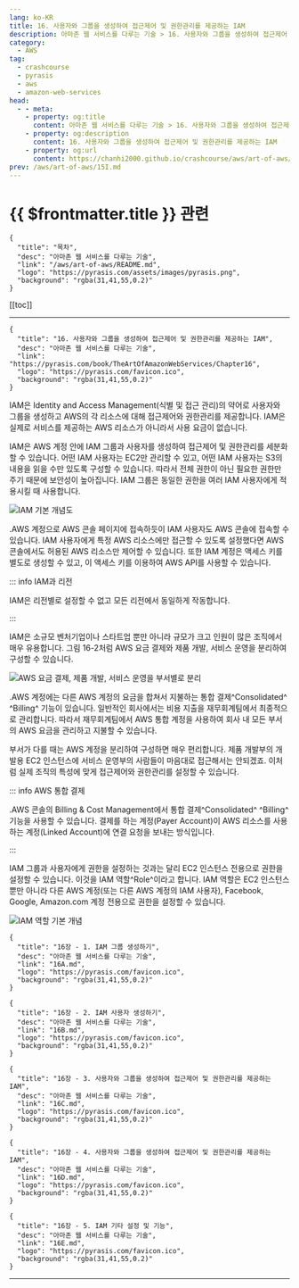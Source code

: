```yaml
---
lang: ko-KR
title: 16. 사용자와 그룹을 생성하여 접근제어 및 권한관리를 제공하는 IAM
description: 아마존 웹 서비스를 다루는 기술 > 16. 사용자와 그룹을 생성하여 접근제어 및 권한관리를 제공하는 IAM
category:
  - AWS
tag: 
  - crashcourse
  - pyrasis
  - aws 
  - amazon-web-services
head:
  - - meta:
    - property: og:title
      content: 아마존 웹 서비스를 다루는 기술 > 16. 사용자와 그룹을 생성하여 접근제어 및 권한관리를 제공하는 IAM
    - property: og:description
      content: 16. 사용자와 그룹을 생성하여 접근제어 및 권한관리를 제공하는 IAM
    - property: og:url
      content: https://chanhi2000.github.io/crashcourse/aws/art-of-aws/16.html
prev: /aws/art-of-aws/15I.md
---
```


# {{ $frontmatter.title }} 관련

```component VPCard
{
  "title": "목차",
  "desc": "아마존 웹 서비스를 다루는 기술",
  "link": "/aws/art-of-aws/README.md",
  "logo": "https://pyrasis.com/assets/images/pyrasis.png",
  "background": "rgba(31,41,55,0.2)"
}
```

[[toc]]

---

```component VPCard
{
  "title": "16. 사용자와 그룹을 생성하여 접근제어 및 권한관리를 제공하는 IAM",
  "desc": "아마존 웹 서비스를 다루는 기술",
  "link": "https://pyrasis.com/book/TheArtOfAmazonWebServices/Chapter16",
  "logo": "https://pyrasis.com/favicon.ico",
  "background": "rgba(31,41,55,0.2)"
}
```

IAM은 Identity and Access Management(식별 및 접근 관리)의 약어로 사용자와 그룹을 생성하고 <FontIcon icon="fa-brands fa-aws"/>AWS의 각 리소스에 대해 접근제어와 권한관리를 제공합니다. IAM은 실제로 서비스를 제공하는 AWS 리소스가 아니라서 사용 요금이 없습니다.

IAM은 <FontIcon icon="fa-brands fa-aws"/>AWS 계정 안에 IAM 그룹과 사용자를 생성하여 접근제어 및 권한관리를 세분화할 수 있습니다. 어떤 IAM 사용자는 EC2만 관리할 수 있고, 어떤 IAM 사용자는 S3의 내용을 읽을 수만 있도록 구성할 수 있습니다. 따라서 전체 권한이 아닌 필요한 권한만 주기 때문에 보안성이 높아집니다. IAM 그룹은 동일한 권한을 여러 IAM 사용자에게 적용시킬 때 사용합니다.

![IAM 기본 개념도](https://pyrasis.com/assets/images/TheArtOfAmazonWebServicesChapter16/1.png)

.<FontIcon icon="fa-brands fa-aws"/>AWS 계정으로 <FontIcon icon="fa-brands fa-aws"/>AWS 콘솔 페이지에 접속하듯이 IAM 사용자도 AWS 콘솔에 접속할 수 있습니다. IAM 사용자에게 특정 AWS 리소스에만 접근할 수 있도록 설정했다면 AWS 콘솔에서도 허용된 AWS 리소스만 제어할 수 있습니다. 또한 IAM 계정은 액세스 키를 별도로 생성할 수 있고, 이 액세스 키를 이용하여 AWS API를 사용할 수 있습니다.

::: info IAM과 리전

IAM은 리전별로 설정할 수 없고 모든 리전에서 동일하게 작동합니다.

:::

IAM은 소규모 벤처기업이나 스타트업 뿐만 아니라 규모가 크고 인원이 많은 조직에서 매우 유용합니다. 그림 16-2처럼 AWS 요금 결제와 제품 개발, 서비스 운영을 분리하여 구성할 수 있습니다.

![<FontIcon icon="fa-brands fa-aws"/>AWS 요금 결제, 제품 개발, 서비스 운영을 부서별로 분리](https://pyrasis.com/assets/images/TheArtOfAmazonWebServicesChapter16/2.png)

.<FontIcon icon="fa-brands fa-aws"/>AWS 계정에는 다른 <FontIcon icon="fa-brands fa-aws"/>AWS 계정의 요금을 합쳐서 지불하는 통합 결제^Consolidated^ ^Billing^ 기능이 있습니다. 일반적인 회사에서는 비용 지출을 재무회계팀에서 최종적으로 관리합니다. 따라서 재무회계팀에서 <FontIcon icon="fa-brands fa-aws"/>AWS 통합 계정을 사용하여 회사 내 모든 부서의 <FontIcon icon="fa-brands fa-aws"/>AWS 요금을 관리하고 지불할 수 있습니다.

부서가 다를 때는 <FontIcon icon="fa-brands fa-aws"/>AWS 계정을 분리하여 구성하면 매우 편리합니다. 제품 개발부의 개발용 EC2 인스턴스에 서비스 운영부의 사람들이 마음대로 접근해서는 안되겠죠. 이처럼 실제 조직의 특성에 맞게 접근제어와 권한관리를 설정할 수 있습니다.

::: info <FontIcon icon="fa-brands fa-aws"/>AWS 통합 결제

.<FontIcon icon="fa-brands fa-aws"/>AWS 콘솔의 Billing & Cost Management에서 통합 결제^Consolidated^ ^Billing^ 기능을 사용할 수 있습니다. 결제를 하는 계정(Payer Account)이 <FontIcon icon="fa-brands fa-aws"/>AWS 리소스를 사용하는 계정(Linked Account)에 연결 요청을 보내는 방식입니다.

:::

IAM 그룹과 사용자에게 권한을 설정하는 것과는 달리 EC2 인스턴스 전용으로 권한을 설정할 수 있습니다. 이것을 IAM 역할^Role^이라고 합니다. IAM 역할은 EC2 인스턴스뿐만 아니라 다른 <FontIcon icon="fa-brands fa-aws"/>AWS 계정(또는 다른 <FontIcon icon="fa-brands fa-aws"/>AWS 계정의 IAM 사용자), Facebook, Google, Amazon.com 계정 전용으로 권한을 설정할 수 있습니다.

![IAM 역할 기본 개념](https://pyrasis.com/assets/images/TheArtOfAmazonWebServicesChapter16/3.png)

```component VPCard
{
  "title": "16장 - 1. IAM 그룹 생성하기",
  "desc": "아마존 웹 서비스를 다루는 기술",
  "link": "16A.md",
  "logo": "https://pyrasis.com/favicon.ico",
  "background": "rgba(31,41,55,0.2)"
}
```

```component VPCard
{
  "title": "16장 - 2. IAM 사용자 생성하기",
  "desc": "아마존 웹 서비스를 다루는 기술",
  "link": "16B.md",
  "logo": "https://pyrasis.com/favicon.ico",
  "background": "rgba(31,41,55,0.2)"
}
```

```component VPCard
{
  "title": "16장 - 3. 사용자와 그룹을 생성하여 접근제어 및 권한관리를 제공하는 IAM",
  "desc": "아마존 웹 서비스를 다루는 기술",
  "link": "16C.md",
  "logo": "https://pyrasis.com/favicon.ico",
  "background": "rgba(31,41,55,0.2)"
}
```

```component VPCard
{
  "title": "16장 - 4. 사용자와 그룹을 생성하여 접근제어 및 권한관리를 제공하는 IAM",
  "desc": "아마존 웹 서비스를 다루는 기술",
  "link": "16D.md",
  "logo": "https://pyrasis.com/favicon.ico",
  "background": "rgba(31,41,55,0.2)"
}
```

```component VPCard
{
  "title": "16장 - 5. IAM 기타 설정 및 기능",
  "desc": "아마존 웹 서비스를 다루는 기술",
  "link": "16E.md",
  "logo": "https://pyrasis.com/favicon.ico",
  "background": "rgba(31,41,55,0.2)"
}
```

---

<TagLinks />